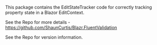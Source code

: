 This package contains the EditStateTracker code for correctly tracking property state in a Blazor EditContext.

See the Repo for more details -  https://github.com/ShaunCurtis/Blazr.FluentValidation

See the Repo for version information.
